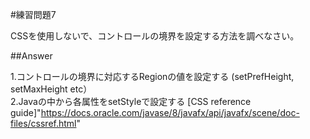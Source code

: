 #練習問題7

CSSを使用しないで、コントロールの境界を設定する方法を調べなさい。

##Answer

1.コントロールの境界に対応するRegionの値を設定する
(setPrefHeight, setMaxHeight etc）  
 2.Javaの中から各属性をsetStyleで設定する
[CSS reference guide]"https://docs.oracle.com/javase/8/javafx/api/javafx/scene/doc-files/cssref.html"
